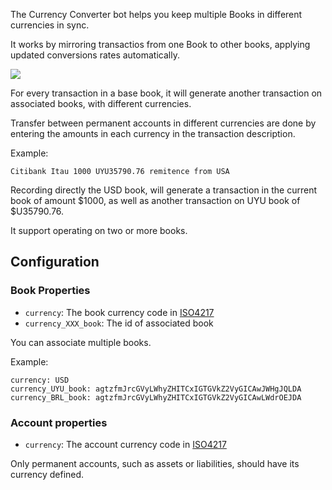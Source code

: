 The Currency Converter bot helps you keep multiple Books in different currencies in sync.

It works by mirroring transactios from one Book to other books, applying updated conversions rates automatically.

![](https://docs.google.com/drawings/d/e/2PACX-1vT-T1Yb3KM6BfdeTyFLtB2EQP18REd-dxqJG41nu0Ld4sgUvAXeGE4eCE3rxWcBWUqJdArm4KPoHruU/pub?w=885&h=786)

For every transaction in a base book, it will generate another transaction on associated books, with different currencies.

Transfer between permanent accounts in different currencies are done by entering the amounts in each currency in the transaction description.

Example:

```
Citibank Itau 1000 UYU35790.76 remitence from USA
```

Recording directly the USD book, will generate a transaction in the current book of amount $1000, as well as another transaction on UYU book of $U35790.76.

It support operating on two or more books.

## Configuration

### Book Properties

- ```currency```: The book currency code in [ISO4217](https://en.wikipedia.org/wiki/ISO_4217)
- ```currency_XXX_book```: The id of associated book

You can associate multiple books.

Example:
```
currency: USD
currency_UYU_book: agtzfmJrcGVyLWhyZHITCxIGTGVkZ2VyGICAwJWHgJQLDA
currency_BRL_book: agtzfmJrcGVyLWhyZHITCxIGTGVkZ2VyGICAwLWdrOEJDA
```

### Account properties

- ```currency```: The account currency code in [ISO4217](https://en.wikipedia.org/wiki/ISO_4217)

Only permanent accounts, such as assets or liabilities, should have its currency defined.
